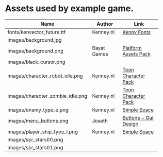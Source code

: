 # Assets used by example game.

| Name                             | Author                    | Link                       |
| -------------------------------- | ------------------------- | -------------------------- |
| fonts/kenvector_future.ttf       | Kenney.nl                 | [Kenny Fonts][1]           |
| images/background.jpg            |                           |                            |
| images/background.png            | Bayat Games               | [Platform Assets Pack][5]  |
| images/black_cursor.png          |                           |                            |
| images/character_robot_idle.png  | Kenney.nl                 | [Toon Character Pack][2]   |
| images/character_zombie_idle.png | Kenney.nl                 | [Toon Character Pack][2]   |
| images/enemy_type_e.png          | Kenney.nl                 | [Simple Space][3]          |
| images/menu_buttons.png          | Joseth                    | [Buttons - Gui Design][4]  |
| images/player_ship_type_l.png    | Kenney.nl                 | [Simple Space][3]          |
| images/spr_stars00.png           |                           |                            |
| images/spr_stars01.png           |                           |                            |


[1]: https://www.kenney.nl/assets/kenney-fonts
[2]: https://www.kenney.nl/assets/toon-characters-1
[3]: https://www.kenney.nl/assets/simple-space
[4]: https://joseth-sc.itch.io/gui-design-for-games
[5]: https://bayat.itch.io/platform-game-assets
